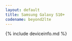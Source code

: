 ```yaml
---
layout: default
title: Samsung Galaxy S10+
codename: beyond2lte
---
```


{% include deviceinfo.md %}
